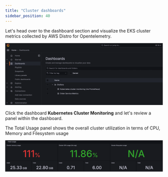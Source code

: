 ```yaml
---
title: "Cluster dashboards"
sidebar_position: 40
---
```


Let's head over to the dashboard section and visualize the EKS cluster metrics collected by AWS Distro for Opentelemetry.

![Grafana dashboard](./assets/grafana-dashboard.webp)

Click the dashboard **Kubernetes Cluster Monitoring** and let's review a panel within the dashboard.

The Total Usage panel shows the overall cluster utilization in terms of CPU, Memory and Filesystem usage

![Total Usage](./assets/cluster-total-usage.webp)
